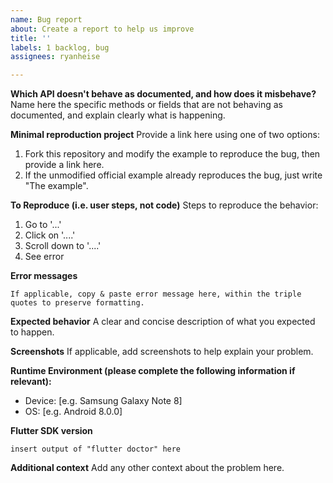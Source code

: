 ```yaml
---
name: Bug report
about: Create a report to help us improve
title: ''
labels: 1 backlog, bug
assignees: ryanheise

---
```


<!--    ALL SECTIONS BELOW MUST BE COMPLETED   -->
**Which API doesn't behave as documented, and how does it misbehave?**
Name here the specific methods or fields that are not behaving as documented, and explain clearly what is happening.

**Minimal reproduction project**
Provide a link here using one of two options:
1. Fork this repository and modify the example to reproduce the bug, then provide a link here.
2. If the unmodified official example already reproduces the bug, just write "The example".

**To Reproduce (i.e. user steps, not code)**
Steps to reproduce the behavior:
1. Go to '...'
2. Click on '....'
3. Scroll down to '....'
4. See error

**Error messages**

```
If applicable, copy & paste error message here, within the triple quotes to preserve formatting.
```

**Expected behavior**
A clear and concise description of what you expected to happen.

**Screenshots**
If applicable, add screenshots to help explain your problem.

**Runtime Environment (please complete the following information if relevant):**
 - Device: [e.g. Samsung Galaxy Note 8]
 - OS: [e.g. Android 8.0.0]

**Flutter SDK version**
```
insert output of "flutter doctor" here
```

**Additional context**
Add any other context about the problem here.
